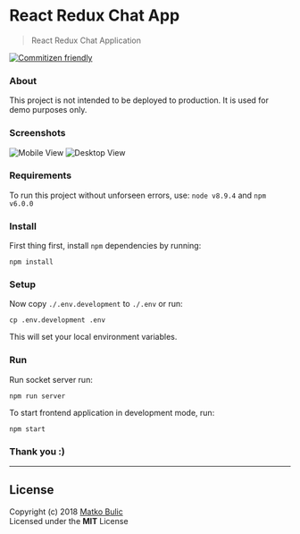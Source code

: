 # React Redux Chat App
> React Redux Chat Application

[![Commitizen friendly](https://img.shields.io/badge/commitizen-friendly-brightgreen.svg)](http://commitizen.github.io/cz-cli/)

### About
This project is not intended to be deployed to production.
It is used for demo purposes only.


### Screenshots

![Mobile View](https://raw.githubusercontent.com/bulicmatko/react-redux-chat-app/master/mobile-view.png)
![Desktop View](https://raw.githubusercontent.com/bulicmatko/react-redux-chat-app/master/desktop-view.png)


### Requirements

To run this project without unforseen errors, use: `node v8.9.4` and `npm v6.0.0`


### Install

First thing first, install `npm` dependencies by running:

    npm install


### Setup

Now copy `./.env.development` to `./.env` or run:

    cp .env.development .env

This will set your local environment variables.


### Run

Run socket server run:

    npm run server


To start frontend application in development mode, run:

    npm start


### Thank you :)

---

## License

Copyright (c) 2018 [Matko Bulic](Senior_Dev:senior.dev1212@gmail.com)  
Licensed under the **MIT** License
